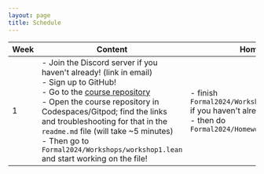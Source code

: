 ```yaml
---
layout: page
title: Schedule
---
```


| Week | Content | Homework |
|------|---------|----------|
| 1 | - Join the Discord server if you haven't already! (link in email) <br> - Sign up to GitHub! <br> - Go to the [course repository](https://github.com/glams-lean-2024/formal-2024) <br> - Open the course repository in Codespaces/Gitpod; find the links and troubleshooting for that in the `readme.md` file (will take ~5 minutes) <br> - Then go to `Formal2024/Workshops/workshop1.lean` and start working on the file! | - finish `Formal2024/Workshops/workshop1.lean` if you haven't already <br> - then do `Formal2024/Homeworks/homework1.lean` |
